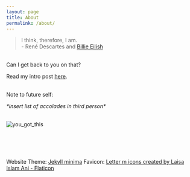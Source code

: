 ```yaml
---
layout: page
title: About
permalink: /about/
---
```


> I think, therefore, I am. <br /> 
<span>- René Descartes and [Billie Eilish](https://www.youtube.com/watch?v=RUQl6YcMalg)</span>

\
Can I get back to you on that? 

Read my intro post [here](https://melanieemah.github.io/daily/2024/10/07/welcome.html).

\
Note to future self: 

*\*insert list of accolades in third person\**

\
<img src="../images/you_got_this.jpg" alt="you_got_this">

\
\
\
\
Website Theme: [Jekyll minima](https://github.com/jekyll/minima)
Favicon: <a href="https://www.flaticon.com/free-icons/letter-m" title="letter m icons">Letter m icons created by Laisa Islam Ani - Flaticon</a>